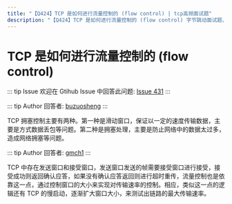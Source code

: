```yaml
---
title: "【Q424】TCP 是如何进行流量控制的 (flow control) | tcp高频面试题"
description: "【Q424】TCP 是如何进行流量控制的 (flow control) 字节跳动面试题、阿里腾讯面试题、美团小米面试题。"
---
```


# TCP 是如何进行流量控制的 (flow control)

::: tip Issue
欢迎在 Gtihub Issue 中回答此问题: [Issue 431](https://github.com/shfshanyue/Daily-Question/issues/431)
:::

::: tip Author
回答者: [buzuosheng](https://github.com/buzuosheng)
:::

TCP 拥塞控制主要有两种。第一种是滑动窗口，保证以一定的速度传输数据，主要是方式数据丢包等问题。第二种是拥塞处理，主要是防止网络中的数据太过多，造成网络拥塞等问题。

::: tip Author
回答者: [gmch1](https://github.com/gmch1)
:::

TCP 中存在发送窗口和接受窗口，发送窗口发送的帧需要接受窗口进行接受，接受成功则返回确认应答，如果没有确认应答返回则进行超时重传，流量控制也是依靠这一点，通过控制窗口的大小来实现对传输速率的控制。相应，类似这一点的逻辑还有 TCP 的慢启动，逐渐扩大窗口大小，来测试出链路的最大传输速率。
